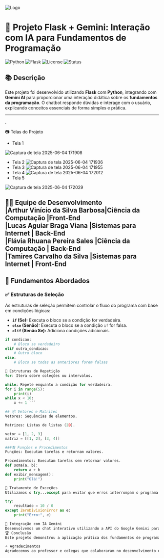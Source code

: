 

![Logo](https://github.com/user-attachments/assets/f22ea940-9cb0-44a9-bca4-aa5947fcb27d)


# 🚀 Projeto Flask + Gemini: Interação com IA para Fundamentos de Programação

![Python](https://img.shields.io/badge/Python-3.10+-blue?logo=python&logoColor=white)
![Flask](https://img.shields.io/badge/Flask-Web%20Framework-black?logo=flask)
![License](https://img.shields.io/badge/license-MIT-green)
![Status](https://img.shields.io/badge/status-Finalizado-brightgreen)

## 📚 Descrição

Este projeto foi desenvolvido utilizando **Flask** com **Python**, integrando com **Gemini AI** para proporcionar uma interação didática sobre os **fundamentos da programação**. O chatbot responde dúvidas e interage com o usuário, explicando conceitos essenciais de forma simples e prática.

---
.

📷 Telas do Projeto


* Tela 1

![Captura de tela 2025-06-04 171908](https://github.com/user-attachments/assets/2171990d-ff8c-4213-8d61-1cb8cbab8db5)
* Tela 2
![Captura de tela 2025-06-04 171936](https://github.com/user-attachments/assets/e6930b1a-a9df-41c2-9464-06e2676690b7)
* Tela 3
![Captura de tela 2025-06-04 171955](https://github.com/user-attachments/assets/f15af784-dbd9-4d10-b46d-b33f04dd7aab)
* Tela 4
![Captura de tela 2025-06-04 172012](https://github.com/user-attachments/assets/e3fc88f1-94e1-4304-9ed7-a35414499709)
* Tela 5

![Captura de tela 2025-06-04 172029](https://github.com/user-attachments/assets/a45790fb-c3e2-476d-87db-7df13d513913)

👨‍💻 Equipe de Desenvolvimento <br>
|Arthur Vinício da Silva Barbosa|Ciência da Computação |Front-End<br>
|Lucas Aguiar Braga Viana |Sistemas para Internet | Back-End <br>
|Flávia Rhuana Pereira Sales |Ciência da Computação | Back-End <br>
|Tamires Carvalho da Silva |Sistemas para Internet | Front-End 
---

## 🧠 Fundamentos Abordados

### ✅ Estruturas de Seleção

As estruturas de seleção permitem controlar o fluxo do programa com base em condições lógicas:

- **`if` (Se):** Executa o bloco se a condição for verdadeira.
- **`else` (Senão):** Executa o bloco se a condição `if` for falsa.
- **`elif` (Senão Se):** Adiciona condições adicionais.

```python
if condicao:
    # Bloco se verdadeiro
elif outra_condicao:
    # Outro bloco
else:
    # Bloco se todas as anteriores forem falsas

🔁 Estruturas de Repetição
for: Itera sobre coleções ou intervalos.

while: Repete enquanto a condição for verdadeira.
for i in range(5):
    print(i)
while x < 10:
    x += 1 ```

## 📦 Vetores e Matrizes
Vetores: Sequências de elementos.

Matrizes: Listas de listas (2D).

vetor = [1, 2, 3]
matriz = [[1, 2], [3, 4]]

###🛠️ Funções e Procedimentos
Funções: Executam tarefas e retornam valores.

Procedimentos: Executam tarefas sem retornar valores.
def soma(a, b):
    return a + b
def exibir_mensagem():
    print("Olá!")

🚨 Tratamento de Exceções
Utilizamos o try...except para evitar que erros interrompam o programa.

try:
    resultado = 10 / 0
except ZeroDivisionError as e:
    print("Erro:", e)

🤖 Integração com IA Gemini
Desenvolvemos um chat interativo utilizando a API do Google Gemini para auxiliar no ensino dos fundamentos de programação, promovendo um aprendizado mais dinâmico.
🏆 Conclusão
Este projeto demonstrou a aplicação prática dos fundamentos de programação, integração com IA e desenvolvimento colaborativo. Esperamos que ele seja útil como material de estudo e inspiração!

⭐ Agradecimentos
Agradecemos ao professor e colegas que colaboraram no desenvolvimento deste projeto.



